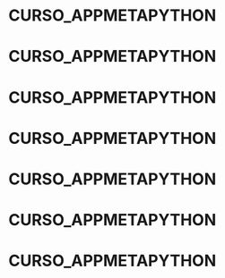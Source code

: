 # CURSO_APPMETAPYTHON
# CURSO_APPMETAPYTHON
# CURSO_APPMETAPYTHON
# CURSO_APPMETAPYTHON
# CURSO_APPMETAPYTHON
# CURSO_APPMETAPYTHON
# CURSO_APPMETAPYTHON
